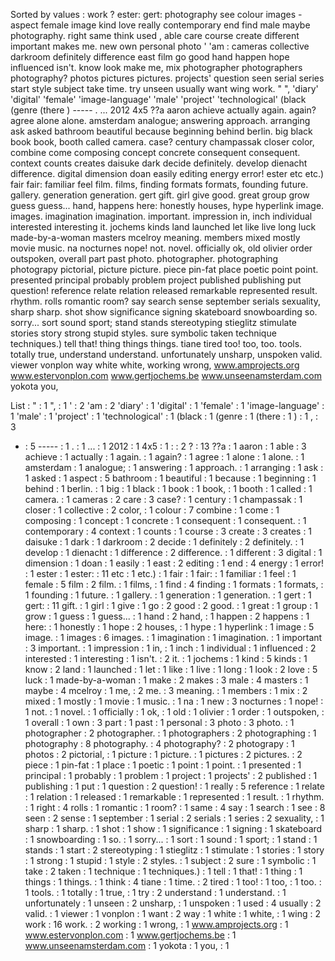 Sorted by values :
work ? ester: gert: photography see colour images - aspect female image kind love really contemporary end find male maybe photography. right same think used , able care course create different important makes me. new own personal photo ' 'am : cameras collective darkroom definitely difference east film go good hand happen hope influenced isn't. know look make me, mix photographer photographers photography? photos pictures pictures. projects' question seen serial series start style subject take time. try unseen usually want wing work. " ", 'diary' 'digital' 'female' 'image-language' 'male' 'project' 'technological' (black (genre (there ) ----- . ... 2012 4x5 ??a aaron achieve actually again. again? agree alone alone. amsterdam analogue; answering approach. arranging ask asked bathroom beautiful because beginning behind berlin. big black book book, booth called camera. case? century champassak closer color, combine come composing concept concrete consequent consequent. context counts creates daisuke dark decide definitely. develop dienacht difference. digital dimension doan easily editing energy error! ester etc etc.) fair fair: familiar feel film. films, finding formats formats, founding future. gallery. generation generation. gert gift. girl give good. great group grow guess guess... hand, happens here: honestly houses, hype hyperlink image. images. imagination imagination. important. impression in, inch individual interested interesting it. jochems kinds land launched let like live long luck made-by-a-woman masters mcelroy meaning. members mixed mostly movie music. na nocturnes nope! not. novel. officially ok, old olivier order outspoken, overall part past photo. photographer. photographing photograpy pictorial, picture picture. piece pin-fat place poetic point point. presented principal probably problem project published publishing put question! reference relate relation released remarkable represented result. rhythm. rolls romantic room? say search sense september serials sexuality, sharp sharp. shot show significance signing skateboard snowboarding so. sorry... sort sound sport; stand stands stereotyping stieglitz stimulate stories story strong stupid styles. sure symbolic taken technique techniques.) tell that! thing things things. tiane tired too! too, too. tools. totally true, understand understand. unfortunately unsharp, unspoken valid. viewer vonplon way white white, working wrong, www.amprojects.org www.estervonplon.com www.gertjochems.be www.unseenamsterdam.com yokota you, 

List :
" : 1
", : 1
' : 2
'am : 2
'diary' : 1
'digital' : 1
'female' : 1
'image-language' : 1
'male' : 1
'project' : 1
'technological' : 1
(black : 1
(genre : 1
(there : 1
) : 1
, : 3
- : 5
----- : 1
. : 1
... : 1
2012 : 1
4x5 : 1
: : 2
? : 13
??a : 1
aaron : 1
able : 3
achieve : 1
actually : 1
again. : 1
again? : 1
agree : 1
alone : 1
alone. : 1
amsterdam : 1
analogue; : 1
answering : 1
approach. : 1
arranging : 1
ask : 1
asked : 1
aspect : 5
bathroom : 1
beautiful : 1
because : 1
beginning : 1
behind : 1
berlin. : 1
big : 1
black : 1
book : 1
book, : 1
booth : 1
called : 1
camera. : 1
cameras : 2
care : 3
case? : 1
century : 1
champassak : 1
closer : 1
collective : 2
color, : 1
colour : 7
combine : 1
come : 1
composing : 1
concept : 1
concrete : 1
consequent : 1
consequent. : 1
contemporary : 4
context : 1
counts : 1
course : 3
create : 3
creates : 1
daisuke : 1
dark : 1
darkroom : 2
decide : 1
definitely : 2
definitely. : 1
develop : 1
dienacht : 1
difference : 2
difference. : 1
different : 3
digital : 1
dimension : 1
doan : 1
easily : 1
east : 2
editing : 1
end : 4
energy : 1
error! : 1
ester : 1
ester: : 11
etc : 1
etc.) : 1
fair : 1
fair: : 1
familiar : 1
feel : 1
female : 5
film : 2
film. : 1
films, : 1
find : 4
finding : 1
formats : 1
formats, : 1
founding : 1
future. : 1
gallery. : 1
generation : 1
generation. : 1
gert : 1
gert: : 11
gift. : 1
girl : 1
give : 1
go : 2
good : 2
good. : 1
great : 1
group : 1
grow : 1
guess : 1
guess... : 1
hand : 2
hand, : 1
happen : 2
happens : 1
here: : 1
honestly : 1
hope : 2
houses, : 1
hype : 1
hyperlink : 1
image : 5
image. : 1
images : 6
images. : 1
imagination : 1
imagination. : 1
important : 3
important. : 1
impression : 1
in, : 1
inch : 1
individual : 1
influenced : 2
interested : 1
interesting : 1
isn't. : 2
it. : 1
jochems : 1
kind : 5
kinds : 1
know : 2
land : 1
launched : 1
let : 1
like : 1
live : 1
long : 1
look : 2
love : 5
luck : 1
made-by-a-woman : 1
make : 2
makes : 3
male : 4
masters : 1
maybe : 4
mcelroy : 1
me, : 2
me. : 3
meaning. : 1
members : 1
mix : 2
mixed : 1
mostly : 1
movie : 1
music. : 1
na : 1
new : 3
nocturnes : 1
nope! : 1
not. : 1
novel. : 1
officially : 1
ok, : 1
old : 1
olivier : 1
order : 1
outspoken, : 1
overall : 1
own : 3
part : 1
past : 1
personal : 3
photo : 3
photo. : 1
photographer : 2
photographer. : 1
photographers : 2
photographing : 1
photography : 8
photography. : 4
photography? : 2
photograpy : 1
photos : 2
pictorial, : 1
picture : 1
picture. : 1
pictures : 2
pictures. : 2
piece : 1
pin-fat : 1
place : 1
poetic : 1
point : 1
point. : 1
presented : 1
principal : 1
probably : 1
problem : 1
project : 1
projects' : 2
published : 1
publishing : 1
put : 1
question : 2
question! : 1
really : 5
reference : 1
relate : 1
relation : 1
released : 1
remarkable : 1
represented : 1
result. : 1
rhythm. : 1
right : 4
rolls : 1
romantic : 1
room? : 1
same : 4
say : 1
search : 1
see : 8
seen : 2
sense : 1
september : 1
serial : 2
serials : 1
series : 2
sexuality, : 1
sharp : 1
sharp. : 1
shot : 1
show : 1
significance : 1
signing : 1
skateboard : 1
snowboarding : 1
so. : 1
sorry... : 1
sort : 1
sound : 1
sport; : 1
stand : 1
stands : 1
start : 2
stereotyping : 1
stieglitz : 1
stimulate : 1
stories : 1
story : 1
strong : 1
stupid : 1
style : 2
styles. : 1
subject : 2
sure : 1
symbolic : 1
take : 2
taken : 1
technique : 1
techniques.) : 1
tell : 1
that! : 1
thing : 1
things : 1
things. : 1
think : 4
tiane : 1
time. : 2
tired : 1
too! : 1
too, : 1
too. : 1
tools. : 1
totally : 1
true, : 1
try : 2
understand : 1
understand. : 1
unfortunately : 1
unseen : 2
unsharp, : 1
unspoken : 1
used : 4
usually : 2
valid. : 1
viewer : 1
vonplon : 1
want : 2
way : 1
white : 1
white, : 1
wing : 2
work : 16
work. : 2
working : 1
wrong, : 1
www.amprojects.org : 1
www.estervonplon.com : 1
www.gertjochems.be : 1
www.unseenamsterdam.com : 1
yokota : 1
you, : 1
